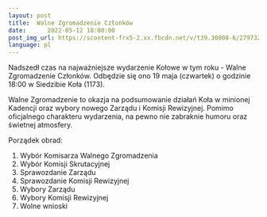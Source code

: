 ```yaml
---
layout:	post
title:	Walne Zgromadzenie Członków
date:	   2022-05-12 18:00:00
post_img_url: https://scontent-frx5-2.xx.fbcdn.net/v/t39.30808-6/279732495_5534810636552660_8337008822525476332_n.jpg?_nc_cat=109&ccb=1-6&_nc_sid=340051&_nc_ohc=g7apUHsNcWMAX-aRq2o&_nc_ht=scontent-frx5-2.xx&oh=00_AT_IiqsPl9m2Jf9Zg44ZvR5RLKUpPBf3n_TRKsqC47MmaQ&oe=6282806E
language: pl
---
```

Nadszedł czas na najważniejsze wydarzenie Kołowe w tym roku - Walne Zgromadzenie Członków. Odbędzie się ono 19 maja (czwartek) o godzinie 18:00 w Siedzibie Koła (1173).

Walne Zgromadzenie to okazja na podsumowanie działań Koła w minionej Kadencji oraz wybory nowego Zarządu i Komisji Rewizyjnej. Pomimo oficjalnego charakteru wydarzenia, na pewno nie zabraknie humoru oraz świetnej atmosfery.

Porządek obrad:
1. Wybór Komisarza Walnego Zgromadzenia
2. Wybór Komisji Skrutacyjnej
3. Sprawozdanie Zarządu
4. Sprawozdanie Komisji Rewizyjnej
5. Wybory Zarządu
6. Wybory Komisji Rewizyjnej
7. Wolne wnioski
